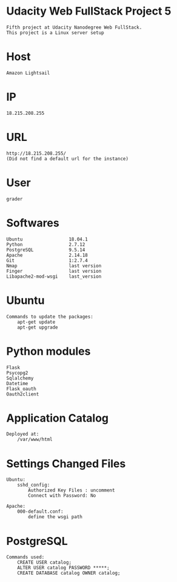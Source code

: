# Udacity Web FullStack Project 5
    Fifth project at Udacity Nanodegree Web FullStack.
    This project is a Linux server setup

# Host
    Amazon Lightsail

# IP
    18.215.208.255

# URL
    http://18.215.208.255/ 
    (Did not find a default url for the instance)

# User
    grader
    
# Softwares
    Ubuntu                 18.04.1
    Python                 2.7.12
    PostgreSQL             9.5.14
    Apache                 2.14.18
    Git                    1:2.7.4
    Nmap                   last version
    Finger                 last version
    Libapache2-mod-wsgi    last_version

# Ubuntu
    Commands to update the packages:
        apt-get update
        apt-get upgrade
    
# Python modules
    Flask
    Psycopg2
    Sqlalchemy
    Datetime 
    Flask_oauth 
    Oauth2client

# Application Catalog
    Deployed at:
        /var/www/html

# Settings Changed Files
    Ubuntu:
        sshd_config: 
            Authorized Key Files : uncomment
            Connect with Password: No
    
    Apache:
        000-default.conf:
            define the wsgi path

# PostgreSQL
    Commands used:
        CREATE USER catalog;
        ALTER USER catalog PASSWORD *****;
        CREATE DATABASE catalog OWNER catalog;
    
